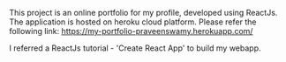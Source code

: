 This project is an online portfolio for my profile, developed using ReactJs. The application is hosted on heroku cloud platform.
Please refer the following link:
https://my-portfolio-praveenswamy.herokuapp.com/

I referred a ReactJs tutorial - 'Create React App' to build my webapp.
